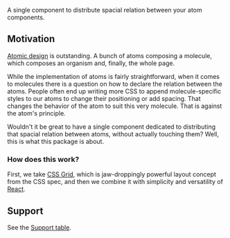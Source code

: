 A single component to distribute spacial relation between your atom components.

## Motivation

[Atomic design](http://bradfrost.com/blog/post/atomic-web-design) is outstanding. A bunch of atoms composing a molecule, which composes an organism and, finally, the whole page.

While the implementation of atoms is fairly straightforward, when it comes to molecules there is a question on how to declare the relation between the atoms. People often end up writing more CSS to append molecule-specific styles to our atoms to change their positioning or add spacing. That changes the behavior of the atom to suit this very molecule. That is against the atom's principle.

Wouldn't it be great to have a single component dedicated to distributing that spacial relation between atoms, without actually touching them? Well, this is what this package is about.

### How does this work?

First, we take [CSS Grid](https://developer.mozilla.org/en-US/docs/Web/CSS/CSS_Grid_Layout), which is jaw-droppingly powerful layout concept from the CSS spec, and then we combine it with simplicity and versatility of [React](https://reactjs.org/).

## Support

See the [Support table](https://caniuse.com/#feat=css-grid).
